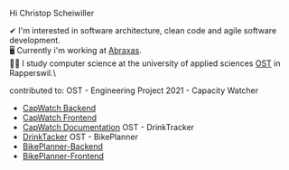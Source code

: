 Hi Christop Scheiwiller

✔ I'm interested in software architecture, clean code and agile software development.\
🖥 Currently i'm working at [Abraxas](https://www.abraxas.ch/de).\
👨‍🎓 I study computer science at the university of applied sciences [OST](https://www.ost.ch/en/) in Rapperswil.\

contributed to:
OST - Engineering Project 2021 - Capacity Watcher
- [CapWatch Backend](https://github.com/cScheiwi/capwatch-backend)
- [CapWatch Frontend](https://github.com/cScheiwi/capwatch-frontend)
- [CapWatch Documentation](https://github.com/cScheiwi/capwatch-documentation)
OST - DrinkTracker
- [DrinkTacker](https://github.com/seinol/drink-tracker)
OST - BikePlanner
- [BikePlanner-Backend](https://github.com/seinol/bike-planner-backend)
- [BikePlanner-Frontend](https://github.com/seinol/bike-planner-frontend)
